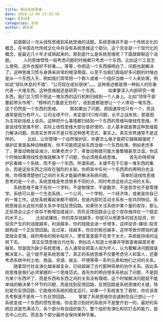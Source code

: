 ```yaml
---
title: 再论系统思维
date: 2018-12-08 13:35:58
tags: [杂说]
categories: 杂说
author: 费永军
---
```

&emsp;&emsp;前面聊过一次从线性思维到系统思维的话题。系统思维并不是一个传统文化的概念，在中国古代传统文化中并没有系统思维这个部分。这个完全是一个现代化的概念，是最近几十年才成熟起来的。那到底什么是系统思维呢？下面就聊聊这个话题。
&emsp;&emsp;人的思维惯性一般考虑问题的时候都只考虑一个东西。比如这个工具怎么使用，这件衣服好不好看。。。等等，你把这一个东西搞明白了，问题也就解决了。这种思维习惯与身俱来非常的根深蒂固，以至于当我们面临好多问题的时候也是从一个东西入手。例如我们常常把一个群人或者一个组织当做一个人来处理，例如说“球队休息的不错”、“公司现在成长很快”。。。这种表述都是用一种拟人的形象代表一大堆东西。这种思维就还是研究一个东西。
&emsp;&emsp;如果要深入内部研究一堆东西，我们又习惯于把这一堆东西的运行机制归结到一个人身上。比如“领导干部要起带头作用”、“榜样的力量是无穷的”。说到底都是想让一个人带动一堆东西，这个仍然是一个东西的思维。
&emsp;&emsp;那如果出了问题，原因通常也只有一个，而且通常是因为有坏人。公司业绩不行，肯定是CEO有问题，长平之战失败，那是因为主将赵括纸上谈兵。这种把什么事情都归结到一个东西的思维叫做线性思维。不是说线性思维不好，实际上线性思维大部分是好使的，古人基本就是靠这种思维能力解决问题。但真实世界并不是只有这种思考范式，事实上，真实世界通常不是这样的。
&emsp;&emsp;比如，让你管理一个自然保护区，你要怎么做才能把它越做越强呢？保护区里面各种动物都有，你不可能把这些东西当做一个东西处理。例如老虎多了，草食动物就会减少。如果老虎少了，草食动物就可能大量繁殖甚至泛滥。你这个时候如果用线性思维就解决不了问题，你必须用系统思维。
&emsp;&emsp;首先你得把保护区看做一个系统，而不是一个东西。所谓系统，关键不在于它是一堆东西的集合，而是这些东西之间存在强烈的关联。你把其中任何一个东西弄的再明白也没用，你得理清楚他们之间的关系才能最终解决系统问题。
&emsp;&emsp;简单的说线性思维思考的是一个点，系统思维是考虑很多不同的点，同时考虑这些点之间的关系。
&emsp;&emsp;系统思维不属于任何一个学科，不是物理学、不是数学、不是哲学也不是管理学。系统可以是一个生态系统，一个公司，一个学校，一个经济体，或者是你自己的一堆工作。这些系统看起来都不相同，但是内部的互动关系有一些共同特征。系统思维会从这些内部关系中寻找反馈回路。如果你关注系统中某个量的库存，那么正反馈会让这个库存不断增加或减少，而负反馈回路会让这个库存维持在一个稳定的水平上。
&emsp;&emsp;比如说赚钱，你的库存钱越多，你就可以用更多的钱去投资，你投资产生的利润就越多，利润越多，你的钱就会进一步增多，这样投资-赚钱-投资就构成一个正反馈回路。反过来，钱越多，你交的税也越多，这样导致你攒钱的速度就会变慢，政府用收的税补贴穷人，使贫富差距不在至于太大，系统能持续的运转下去。
&emsp;&emsp;其实反馈思维古代也有，例如古人知道土地兼并导致富者越富贫者越贫。但是因为缺少系统思维，古人通常会把富人视为坏人，认为要解决问题就是解决富人，这个就不是系统思维了。真正的系统思维不仅要考虑穷人和富人，还要考虑系统中的土地、商品、资源、就业、环境等等一系列元素和他们之间的关系。
&emsp;&emsp;随着现代社会演化越来越复杂，已经超越了古代那种简单的协作关系。因此系统思维是我们必须掌握的一个思维范式。首先你的明白很多系统出了问题，不是因为某个东西坏了，而是东西和东西之间的关系没有理顺。这个时候解决问题就不能单纯的解决某个环节的问题，而是找到反馈回路，反馈回路是系统思维的关键。特别是负反馈回路，它能维持系统的稳定运行，如果一个系统发生了衰败，你应该首先考察是不是有一个负反馈回路。
&emsp;&emsp;掌握了系统思维你会遏制住自己想让一个系统变成一个东西的惯性思维。你会意识到好的系统并不是整齐划一的，最好的系统应该是充满活力，各个部分有自组织能力，整个组织有演化和抗打击的能力，是去中心化的，而且各个部分最终会保持某种平衡。
